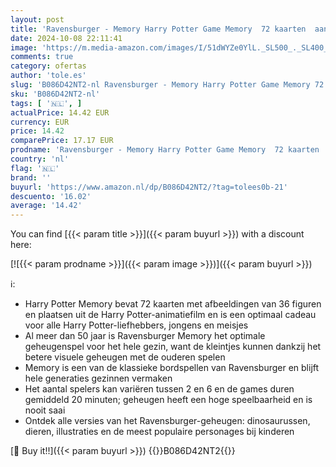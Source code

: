 ```yaml
---
layout: post
title: 'Ravensburger - Memory Harry Potter Game Memory  72 kaarten  aanbevolen leeftijd 4+  20648'
date: 2024-10-08 22:11:41
image: 'https://m.media-amazon.com/images/I/51dWYZe0YlL._SL500_._SL400_.jpg'
comments: true
category: ofertas
author: 'tole.es'
slug: 'B086D42NT2-nl Ravensburger - Memory Harry Potter Game Memory 72 kaarten...'
sku: 'B086D42NT2-nl'
tags: [ '🇳🇱', ]
actualPrice: 14.42 EUR
currency: EUR
price: 14.42
comparePrice: 17.17 EUR
prodname: 'Ravensburger - Memory Harry Potter Game Memory  72 kaarten  aanbevolen leeftijd 4+  20648'
country: 'nl'
flag: '🇳🇱'
brand: ''
buyurl: 'https://www.amazon.nl/dp/B086D42NT2/?tag=tolees0b-21'
descuento: '16.02'
average: '14.42'
---
```


You can find [{{< param title >}}]({{< param buyurl >}}) with a discount here:

[![{{< param prodname >}}]({{< param image >}})]({{< param buyurl >}})

ℹ️:

- Harry Potter Memory bevat 72 kaarten met afbeeldingen van 36 figuren en plaatsen uit de Harry Potter-animatiefilm en is een optimaal cadeau voor alle Harry Potter-liefhebbers, jongens en meisjes
- Al meer dan 50 jaar is Ravensburger Memory het optimale geheugenspel voor het hele gezin, want de kleintjes kunnen dankzij het betere visuele geheugen met de ouderen spelen
- Memory is een van de klassieke bordspellen van Ravensburger en blijft hele generaties gezinnen vermaken
- Het aantal spelers kan variëren tussen 2 en 6 en de games duren gemiddeld 20 minuten; geheugen heeft een hoge speelbaarheid en is nooit saai
- Ontdek alle versies van het Ravensburger-geheugen: dinosaurussen, dieren, illustraties en de meest populaire personages bij kinderen

[🛒 Buy it!!]({{< param buyurl >}})
{{<world>}}B086D42NT2{{</world>}}
